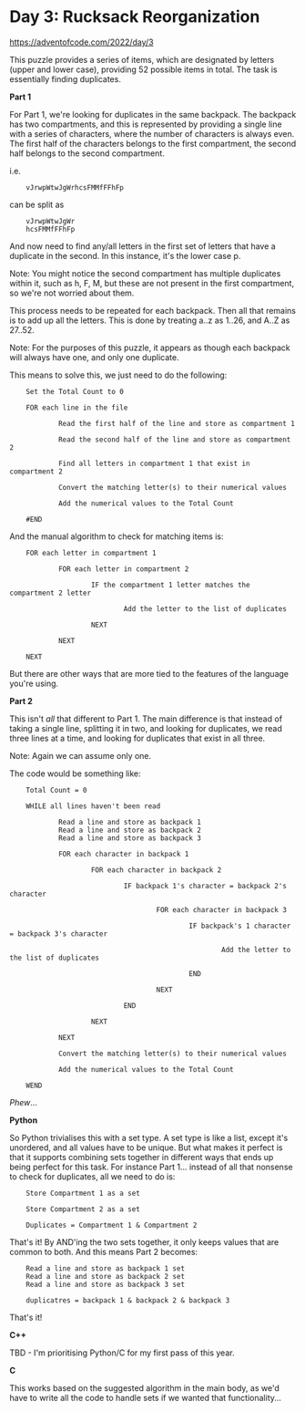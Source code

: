 # Day 3: Rucksack Reorganization

https://adventofcode.com/2022/day/3

This puzzle provides a series of items, which are designated by letters (upper and lower case), providing 52 possible items in total.  The task is essentially finding duplicates.

**Part 1**

For Part 1, we're looking for duplicates in the same backpack.  The backpack has two compartments, and this is represented by providing a single line with a series of characters, where the number of characters is always even.  The first half of the characters belongs to the first compartment, the second half belongs to the second compartment.

i.e.

        vJrwpWtwJgWrhcsFMMfFFhFp

can be split as

        vJrwpWtwJgWr
        hcsFMMfFFhFp

And now need to find any/all letters in the first set of letters that have a duplicate in the second.  In this instance, it's the lower case p.

Note: You might notice the second compartment has multiple duplicates within it, such as h, F, M, but these are not present in the first compartment, so we're not worried about them.

This process needs to be repeated for each backpack.  Then all that remains is to add up all the letters.  This is done by treating a..z as 1..26, and A..Z as 27..52.

Note: For the purposes of this puzzle, it appears as though each backpack will always have one, and only one duplicate.

This means to solve this, we just need to do the following:

        Set the Total Count to 0

        FOR each line in the file

                Read the first half of the line and store as compartment 1

                Read the second half of the line and store as compartment 2

                Find all letters in compartment 1 that exist in compartment 2

                Convert the matching letter(s) to their numerical values

                Add the numerical values to the Total Count

        #END

And the manual algorithm to check for matching items is:

        FOR each letter in compartment 1

                FOR each letter in compartment 2

                        IF the compartment 1 letter matches the compartment 2 letter

                                Add the letter to the list of duplicates

                        NEXT

                NEXT

        NEXT

But there are other ways that are more tied to the features of the language you're using.

**Part 2**

This isn't *all* that different to Part 1.  The main difference is that instead of taking a single line, splitting it in two, and looking for duplicates, we read three lines at a time, and looking for duplicates that exist in all three.

Note: Again we can assume only one.

The code would be something like:

        Total Count = 0

        WHILE all lines haven't been read

                Read a line and store as backpack 1
                Read a line and store as backpack 2
                Read a line and store as backpack 3
        
                FOR each character in backpack 1

                        FOR each character in backpack 2

                                IF backpack 1's character = backpack 2's character

                                        FOR each character in backpack 3
                                        
                                                IF backpack's 1 character = backpack 3's character

                                                        Add the letter to the list of duplicates

                                                END
                                        
                                        NEXT

                                END

                        NEXT

                NEXT

                Convert the matching letter(s) to their numerical values

                Add the numerical values to the Total Count
        
        WEND

*Phew*... 


**Python**

So Python trivialises this with a set type.  A set type is like a list, except it's unordered, and all values have to be unique.  But what makes it perfect is that it supports combining sets together in different ways that ends up being perfect for this task.  For instance Part 1... instead of all that nonsense to check for duplicates, all we need to do is:

        Store Compartment 1 as a set

        Store Compartment 2 as a set

        Duplicates = Compartment 1 & Compartment 2

That's it!  By AND'ing the two sets together, it only keeps values that are common to both.  And this means Part 2 becomes:

        Read a line and store as backpack 1 set
        Read a line and store as backpack 2 set
        Read a line and store as backpack 3 set

        duplicatres = backpack 1 & backpack 2 & backpack 3

That's it!


**C++**

TBD - I'm prioritising Python/C for my first pass of this year.

**C**

This works based on the suggested algorithm in the main body, as we'd have to write all the code to handle sets if we wanted that functionality...